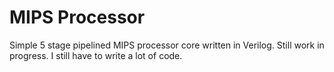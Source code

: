 MIPS Processor
==============

Simple 5 stage pipelined MIPS processor core written in Verilog. Still work in progress. I still have to write a lot of code.

